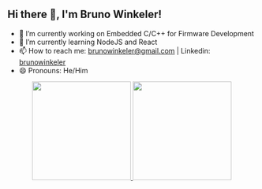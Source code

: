 ## Hi there 👋, I'm Bruno Winkeler!

- 🔭 I’m currently working on Embedded C/C++ for Firmware Development
- 🌱 I’m currently learning NodeJS and React
- 📫 How to reach me: brunowinkeler@gmail.com | Linkedin: <a href="https://www.linkedin.com/in/brunowinkeler/">brunowinkeler</a>
- 😄 Pronouns: He/Him

<div align="center">
  <a href="https://github.com/brunowinkeler">
  <img height="200em" src="https://github-readme-stats.vercel.app/api?username=brunowinkeler&show_icons=true&theme=dark&include_all_commits=true&count_private=true"/>
  <img height="200em" src="https://github-readme-stats.vercel.app/api/top-langs/?username=brunowinkeler&layout=compact&langs_count=7&theme=dark"/>
</div>
